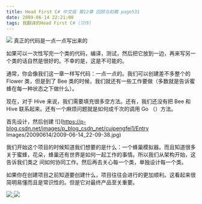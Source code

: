 ```yaml
---
title: Head First C# 中文版 第12章 回顾与前瞻 page531
date: 2009-06-14 22:21:00
tags: 我翻译的Head First C#（习作）
---
```

![](https://p-blog.csdn.net/images/p_blog_csdn_net/cuipengfei1/EntryImages/20090614/2009-06-14_21-55-53.jpg) 真正的代码是一点一点写出来的

如果可以一次性写完一个类的代码，编译，测试，然后把它放到一边，再来写另一个类的话自然是很好的。不幸的是，这是不可能的。

通常，你会像我们这一章一样写代码：一点一点的。我们可以创建差不多整个的  Flower  类，但是到了  Bee
类的时候，我们就还有一些工作要做（多数就是告诉蜜蜂在每一种状态之下做什么）。

现在，对于  Hive  来说，我们需要填充很多空方法。还有，我们还没有把  Bee  和  Hive  联系起来。还有一个麻烦问题就是如何成千次的调用
Go  （）方法。

首先设计，然后创建 ![](https://p-blog.csdn.net/images/p_blog_csdn_net/cuipengfei1/Entry
Images/20090614/2009-06-14_22-09-38.jpg)

我们开始这个项目的时候知道我们想要的是什么：一个蜂巢模拟器。而且知道很多关于蜜蜂，花朵，蜂巢还有世界是如何一起工作的事情。所以我们从架构开始，这告诉我们类之
间如何协同工作。然后再去关心每一个类，单独设计每一个类。

如果你在创建项目之前知道要创建什么，项目往往会进行的更加顺利。这看起来很简明易懂而且是常识性的。但是它对最终产品至关重要。



[ ![](https://profile.csdnimg.cn/5/2/5/3_cuipengfei1)
![](https://g.csdnimg.cn/static/user-reg-year/1x/11.png)
](https://blog.csdn.net/cuipengfei1)





